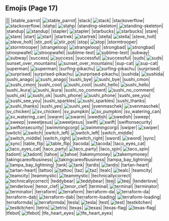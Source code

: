 
## Emojis (Page 17)
|||
|stable_parrot| ![stable_parrot](/output/stable_parrot.gif)|
|stack| ![stack](/output/stack.png)|
|stackoverflow| ![stackoverflow](/output/stackoverflow.png)|
|stahp| ![stahp](/output/stahp.jpg)|
|standing-skeleton| ![standing-skeleton](/output/standing-skeleton.png)|
|standup| ![standup](/output/standup.gif)|
|stapler| ![stapler](/output/stapler.png)|
|starbucks| ![starbucks](/output/starbucks.png)|
|stare| ![stare](/output/stare.png)|
|start| ![start](/output/start.jpg)|
|startrek| ![startrek](/output/startrek.png)|
|stella| ![stella](/output/stella.gif)|
|steve_holt| ![steve_holt](/output/steve_holt.png)|
|stir_pot| ![stir_pot](/output/stir_pot.gif)|
|stop| ![stop](/output/stop.png)|
|stormtrooper| ![stormtrooper](/output/stormtrooper.png)|
|strangeloop| ![strangeloop](/output/strangeloop.jpg)|
|strongbad| ![strongbad](/output/strongbad.png)|
|stroopwafel| ![stroopwafel](/output/stroopwafel.png)|
|sublime-text| ![sublime-text](/output/sublime-text.png)|
|subway| ![subway](/output/subway.png)|
|success| ![success](/output/success.png)|
|successful| ![successful](/output/successful.png)|
|suds| ![suds](/output/suds.jpg)|
|sunset_over_mountains| ![sunset_over_mountains](/output/sunset_over_mountains)|
|sup-cat| ![sup-cat](/output/sup-cat.jpg)|
|superman| ![superman](/output/superman.jpg)|
|surfing-pikachu| ![surfing-pikachu](/output/surfing-pikachu.gif)|
|surprised| ![surprised](/output/surprised.gif)|
|surprised-pikachu| ![surprised-pikachu](/output/surprised-pikachu.png)|
|sushida| ![sushida](/output/sushida.png)|
|sushi_anago| ![sushi_anago](/output/sushi_anago.png)|
|sushi_bye| ![sushi_bye](/output/sushi_bye.png)|
|sushi_cmon| ![sushi_cmon](/output/sushi_cmon.png)|
|sushi_cool| ![sushi_cool](/output/sushi_cool.png)|
|sushi_hello| ![sushi_hello](/output/sushi_hello.png)|
|sushi_ikura| ![sushi_ikura](/output/sushi_ikura.png)|
|sushi_no_comment| ![sushi_no_comment](/output/sushi_no_comment.png)|
|sushi_ok| ![sushi_ok](/output/sushi_ok.png)|
|sushi_phone| ![sushi_phone](/output/sushi_phone.png)|
|sushi_see_you| ![sushi_see_you](/output/sushi_see_you.png)|
|sushi_sparkles| ![sushi_sparkles](/output/sushi_sparkles.png)|
|sushi_thanks| ![sushi_thanks](/output/sushi_thanks.png)|
|sushi_yes| ![sushi_yes](/output/sushi_yes.png)|
|svenmaschek| ![svenmaschek](/output/svenmaschek.png)|
|sv_chicken| ![sv_chicken](/output/sv_chicken.png)|
|sv_pumpkin| ![sv_pumpkin](/output/sv_pumpkin.png)|
|sv_watering_can| ![sv_watering_can](/output/sv_watering_can.png)|
|swarm| ![swarm](/output/swarm.png)|
|swedish| ![swedish](/output/swedish.gif)|
|sweep| ![sweep](/output/sweep.png)|
|sweetjesus| ![sweetjesus](/output/sweetjesus.jpg)|
|swift| ![swift](/output/swift.png)|
|swiftonsecurity| ![swiftonsecurity](/output/swiftonsecurity.jpg)|
|swimmingcorgi| ![swimmingcorgi](/output/swimmingcorgi.gif)|
|swiper| ![swiper](/output/swiper.png)|
|switch| ![switch](/output/switch.png)|
|switch_left| ![switch_left](/output/switch_left.png)|
|switch_middle| ![switch_middle](/output/switch_middle.png)|
|switch_right| ![switch_right](/output/switch_right.png)|
|sword| ![sword](/output/sword.png)|
|sync| ![sync](/output/sync.jpg)|
|table_flip| ![table_flip](/output/table_flip.gif)|
|tacoda| ![tacoda](/output/tacoda.png)|
|taco_eyes_cat| ![taco_eyes_cat](/output/taco_eyes_cat.jpg)|
|taco_party| ![taco_party](/output/taco_party.png)|
|taco_spin| ![taco_spin](/output/taco_spin.gif)|
|tadont| ![tadont](/output/tadont.png)|
|tahoe| ![tahoe](/output/tahoe.png)|
|takemymoney| ![takemymoney](/output/takemymoney.png)|
|takingcareofbusiness| ![takingcareofbusiness](/output/takingcareofbusiness.jpg)|
|tampa_bay_lightning| ![tampa_bay_lightning](/output/tampa_bay_lightning.png)|
|tank| ![tank](/output/tank.png)|
|tardis| ![tardis](/output/tardis.gif)|
|tartan-heart| ![tartan-heart](/output/tartan-heart.png)|
|tattoo| ![tattoo](/output/tattoo.png)|
|taz| ![taz](/output/taz.png)|
|tealc| ![tealc](/output/tealc.png)|
|teamcity| ![teamcity](/output/teamcity.png)|
|teammystic| ![teammystic](/output/teammystic.gif)|
|technicallycorrect| ![technicallycorrect](/output/technicallycorrect.png)|
|teddybear| ![teddybear](/output/teddybear.jpg)|
|teej| ![teej](/output/teej)|
|tenderlove| ![tenderlove](/output/tenderlove.jpg)|
|tenor_clef| ![tenor_clef](/output/tenor_clef.png)|
|terminal| ![terminal](/output/terminal.png)|
|terminator| ![terminator](/output/terminator.png)|
|terraform| ![terraform](/output/terraform.png)|
|terraform-da| ![terraform-da](/output/terraform-da.png)|
|terraform-dab| ![terraform-dab](/output/terraform-dab.gif)|
|terraform-loading| ![terraform-loading](/output/terraform-loading.gif)|
|terraformda| ![terraformda](/output/terraformda)|
|tesla| ![tesla](/output/tesla.jpg)|
|test| ![test](/output/test.gif)|
|testkitchen| ![testkitchen](/output/testkitchen.png)|
|tetris| ![tetris](/output/tetris.png)|
|texas| ![texas](/output/texas.jpg)|
|texas-flag| ![texas-flag](/output/texas-flag.png)|
|tfebot| ![tfebot](/output/tfebot.png)|
|tfe_heart_eyes| ![tfe_heart_eyes](/output/tfe_heart_eyes.png)|